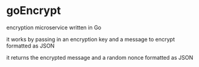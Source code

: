 # goEncrypt
encryption microservice written in Go

it works by passing in an encryption key and a message to encrypt formatted as JSON

it returns the encrypted message and a random nonce formatted as JSON
